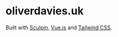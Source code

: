 # oliverdavies.uk

Built with [Sculpin][1], [Vue.js][3] and [Tailwind CSS][2].

[1]: https://sculpin.io
[2]: https://tailwindcss.com
[3]: https://vuejs.org
